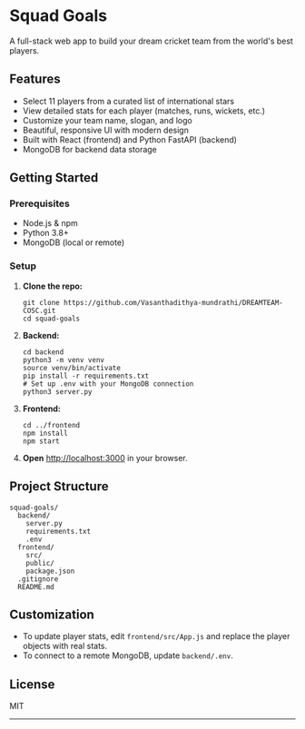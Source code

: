 # Squad Goals

A full-stack web app to build your dream cricket team from the world's best players.

## Features

- Select 11 players from a curated list of international stars
- View detailed stats for each player (matches, runs, wickets, etc.)
- Customize your team name, slogan, and logo
- Beautiful, responsive UI with modern design
- Built with React (frontend) and Python FastAPI (backend)
- MongoDB for backend data storage

## Getting Started

### Prerequisites

- Node.js & npm
- Python 3.8+
- MongoDB (local or remote)

### Setup

1. **Clone the repo:**
   ```
   git clone https://github.com/Vasanthadithya-mundrathi/DREAMTEAM-COSC.git
   cd squad-goals
   ```

2. **Backend:**
   ```
   cd backend
   python3 -m venv venv
   source venv/bin/activate
   pip install -r requirements.txt
   # Set up .env with your MongoDB connection
   python3 server.py
   ```

3. **Frontend:**
   ```
   cd ../frontend
   npm install
   npm start
   ```

4. **Open** [http://localhost:3000](http://localhost:3000) in your browser.

## Project Structure

```
squad-goals/
  backend/
    server.py
    requirements.txt
    .env
  frontend/
    src/
    public/
    package.json
  .gitignore
  README.md
```

## Customization

- To update player stats, edit `frontend/src/App.js` and replace the player objects with real stats.
- To connect to a remote MongoDB, update `backend/.env`.

## License

MIT

---
